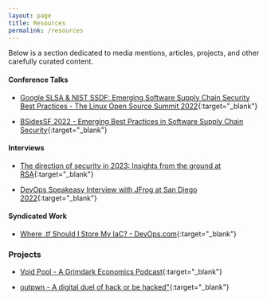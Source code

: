 ```yaml
---
layout: page
title: Resources
permalink: /resources
---
```


Below is a section dedicated to media mentions, articles, projects, and other carefully curated content.

#### Conference Talks

- [Google SLSA & NIST SSDF: Emerging Software Supply Chain Security Best Practices - The Linux Open Source Summit 2022](https://www.youtube.com/watch?v=2b7yqzDRIII){:target="_blank"}

- [BSidesSF 2022 - Emerging Best Practices in Software Supply Chain Security](https://www.youtube.com/watch?v=SKYDYjI9pGU){:target="_blank"}

#### Interviews

- [The direction of security in 2023: Insights from the ground at RSA](https://youtu.be/MPDnf7FzI38?si=0yi6Tp2U8NSXUtcG&t=561){:target="_blank"}

- [DevOps Speakeasy Interview with JFrog at San Diego 2022](https://www.youtube.com/watch?v=X3uSc_EdS0k){:target="_blank"}

#### Syndicated Work

- [Where .tf Should I Store My IaC? - DevOps.com](https://devops.com/where-should-i-store-my-iac/){:target="_blank"}

### Projects

- [Void Pool - A Grimdark Economics Podcast](https://void-pool.com/){:target="_blank"}

- [outpwn - A digital duel of hack or be hacked"](https://outpwn.com/){:target="_blank"}

